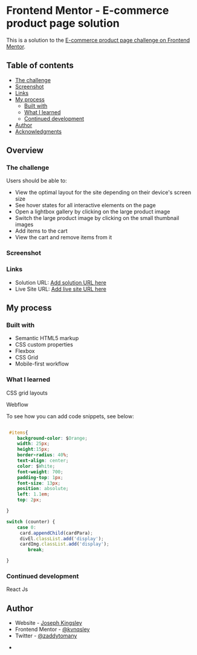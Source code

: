# Frontend Mentor - E-commerce product page solution

This is a solution to the [E-commerce product page challenge on Frontend Mentor](https://www.frontendmentor.io/challenges/ecommerce-product-page-UPsZ9MJp6). 

## Table of contents


  - [The challenge](#the-challenge)
  - [Screenshot](#screenshot)
  - [Links](#links)
- [My process](#my-process)
  - [Built with](#built-with)
  - [What I learned](#what-i-learned)
  - [Continued development](#continued-development)
- [Author](#author)
- [Acknowledgments](#acknowledgments)


## Overview

### The challenge

Users should be able to:

- View the optimal layout for the site depending on their device's screen size
- See hover states for all interactive elements on the page
- Open a lightbox gallery by clicking on the large product image
- Switch the large product image by clicking on the small thumbnail images
- Add items to the cart
- View the cart and remove items from it

### Screenshot



### Links

- Solution URL: [Add solution URL here](https://your-solution-url.com)
- Live Site URL: [Add live site URL here](https://github.com/ecommerce-website.io.git)

## My process

### Built with

- Semantic HTML5 markup
- CSS custom properties
- Flexbox
- CSS Grid
- Mobile-first workflow



### What I learned

CSS grid layouts

Webflow

To see how you can add code snippets, see below:


```css

 #items{
    background-color: $Orange;
    width: 25px;
    height:15px;
    border-radius: 40%;
    text-align: center;
    color: $White;
    font-weight: 700;
    padding-top: 1px;
    font-size: 13px;
    position: absolute;
    left: 1.1em;
    top: 2px;

}
```
```js
switch (counter) {
    case 0:
     card.appendChild(cardPara);
     divEl.classList.add('display');
     cardImg.classList.add('display');
        break;

}
```


### Continued development

React Js





## Author

- Website - [Joseph Kingsley](https://www.your-site.com)
- Frontend Mentor - [@kvnqsley](https://github.com/ecommerce-website.io)
- Twitter - [@zaddytomany](https://www.twitter.com/zaddytomany)

*
